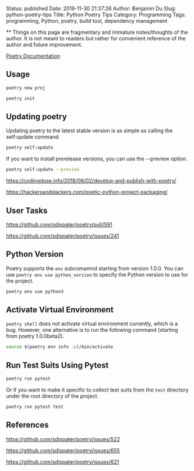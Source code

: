 Status: published
Date: 2019-11-30 21:37:26
Author: Benjamin Du
Slug: python-poetry-tips
Title: Python Poetry Tips
Category: Programming
Tags: programming, Python, poetry, build tool, dependency management

**
Things on this page are fragmentary and immature notes/thoughts of the author.
It is not meant to readers but rather for convenient reference of the author and future improvement.


[Poetry Documentation](https://poetry.eustace.io/docs/)

## Usage

```Bash
poetry new proj
```

```Bash
poetry init
```

## Updating poetry

Updating poetry to the latest stable version is as simple as calling the self:update command.

```Bash
poetry self:update
```

If you want to install prerelease versions, you can use the --preview option.

```Bash
poetry self:update --preview
```

https://codingdose.info/2018/08/02/develop-and-publish-with-poetry/

https://hackersandslackers.com/poetic-python-project-packaging/

## User Tasks

https://github.com/sdispater/poetry/pull/591

https://github.com/sdispater/poetry/issues/241

## Python Version

Poetry supports the `env` subcomamnd starting from version 1.0.0.
You can use `poetry env use python_version` to specify the Python version to use for the project.
```Bash
poetry env use python3
```
## Activate Virtual Environment

`poetry shell` does not activate virtual environment currently, 
which is a bug. 
However, 
one alternative is to run the following command (starting from poetry 1.0.0beta2).
```Bash
source $(poetry env info -p)/bin/activate
```

## Run Test Suits Using Pytest
```bash
poetry run pytest
```
Or if you want to make it specific to collect test suits from the `test` directory 
under the root directory of the project.
```bash
poetry run pytest test
```

## References

https://github.com/sdispater/poetry/issues/522

https://github.com/sdispater/poetry/issues/655

https://github.com/sdispater/poetry/issues/621



